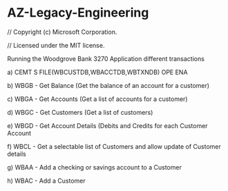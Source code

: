 
# AZ-Legacy-Engineering

// Copyright (c) Microsoft Corporation.

// Licensed under the MIT license.

Running the Woodgrove Bank 3270 Application different transactions   


   a) CEMT S FILE(WBCUSTDB,WBACCTDB,WBTXNDB) OPE ENA       

   b) WBGB - Get Balance (Get the balance of an account for a customer)     

   c) WBGA - Get Accounts (Get a list of accounts for a customer)    

   d) WBGC - Get Customers (Get a list of customers)    

   e) WBGD - Get Account Details (Debits and Credits for each Customer Account   

   f) WBCL - Get a selectable list of Customers and allow update of Customer details   

   g) WBAA - Add a checking or savings account to a Customer   

   h) WBAC - Add a Customer


   

